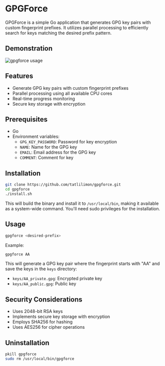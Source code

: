 # GPGForce

GPGForce is a simple Go application that generates GPG key pairs with custom fingerprint prefixes. It utilizes parallel processing to efficiently search for keys matching the desired prefix pattern.

## Demonstration
![gpgforce usage](./resources/gpgforce.gif)

## Features

- Generate GPG key pairs with custom fingerprint prefixes
- Parallel processing using all available CPU cores
- Real-time progress monitoring
- Secure key storage with encryption

## Prerequisites

- Go
- Environment variables:
  - `GPG_KEY_PASSWORD`: Password for key encryption
  - `NAME`: Name for the GPG key
  - `EMAIL`: Email address for the GPG key
  - `COMMENT`: Comment for key

## Installation

```bash
git clone https://github.com/tatlilimon/gpgforce.git
cd gpgforce
./install.sh
```

This will build the binary and install it to `/usr/local/bin`, making it available as a system-wide command. You'll need sudo privileges for the installation.

## Usage

```bash
gpgforce <desired-prefix>
```


Example:
```bash
gpgforce AA
```

This will generate a GPG key pair where the fingerprint starts with "AA" and save the keys in the `keys` directory:
- `keys/AA_private.gpg`: Encrypted private key
- `keys/AA_public.gpg`: Public key


## Security Considerations

- Uses 2048-bit RSA keys
- Implements secure key storage with encryption
- Employs SHA256 for hashing
- Uses AES256 for cipher operations

## Uninstallation

```bash
pkill gpgforce
sudo rm /usr/local/bin/gpgforce
```